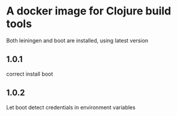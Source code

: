 # A docker image for Clojure build tools 

Both leiningen and boot are installed, using latest version

## 1.0.1
 correct install boot
## 1.0.2
 Let boot detect credentials in environment variables

